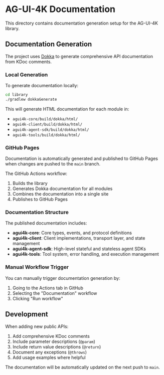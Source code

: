 # AG-UI-4K Documentation

This directory contains documentation generation setup for the AG-UI-4K library.

## Documentation Generation

The project uses [Dokka](https://kotlinlang.org/docs/dokka-introduction.html) to generate comprehensive API documentation from KDoc comments.

### Local Generation

To generate documentation locally:

```bash
cd library
./gradlew dokkaGenerate
```

This will generate HTML documentation for each module in:
- `agui4k-core/build/dokka/html/`
- `agui4k-client/build/dokka/html/`
- `agui4k-agent-sdk/build/dokka/html/`
- `agui4k-tools/build/dokka/html/`

### GitHub Pages

Documentation is automatically generated and published to GitHub Pages when changes are pushed to the `main` branch.

The GitHub Actions workflow:
1. Builds the library
2. Generates Dokka documentation for all modules
3. Combines the documentation into a single site
4. Publishes to GitHub Pages

### Documentation Structure

The published documentation includes:
- **agui4k-core**: Core types, events, and protocol definitions
- **agui4k-client**: Client implementations, transport layer, and state management
- **agui4k-agent-sdk**: High-level stateful and stateless agent SDKs
- **agui4k-tools**: Tool system, error handling, and execution management

### Manual Workflow Trigger

You can manually trigger documentation generation by:
1. Going to the Actions tab in GitHub
2. Selecting the "Documentation" workflow
3. Clicking "Run workflow"

## Development

When adding new public APIs:
1. Add comprehensive KDoc comments
2. Include parameter descriptions (`@param`)
3. Include return value descriptions (`@return`)
4. Document any exceptions (`@throws`)
5. Add usage examples where helpful

The documentation will be automatically updated on the next push to `main`.